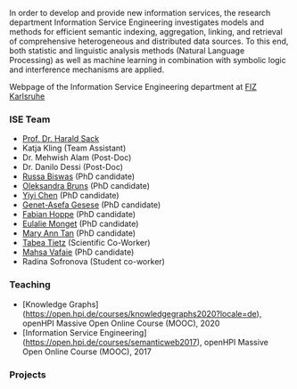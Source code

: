 In order to develop and provide new information services, the research department Information Service Engineering investigates models and methods for efficient semantic indexing, aggregation, linking, and retrieval of comprehensive heterogeneous and distributed data sources. To this end, both statistic and linguistic analysis methods (Natural Language Processing) as well as machine learning in combination with symbolic logic and interference mechanisms are applied.

Webpage of the Information Service Engineering department at [FIZ Karlsruhe](https://www.fiz-karlsruhe.de/en/forschung/information-service-engineering)

### ISE Team

- [Prof. Dr. Harald Sack](https://www.fiz-karlsruhe.de/de/forschung/publikationen-prof-dr-harald-sack) 
- Katja Kling (Team Assistant)
- Dr. Mehwish Alam (Post-Doc)
- Dr. Danilo Dessi (Post-Doc)
- [Russa Biswas](https://www.fiz-karlsruhe.de/index.php/en/forschung/lebenslauf-und-publikationen-russa-biswas) (PhD candidate)
- [Oleksandra Bruns](https://www.fiz-karlsruhe.de/de/forschung/lebenslauf-und-publikationen-oleksandra-bruns) (PhD candidate)
- [Yiyi Chen](https://www.fiz-karlsruhe.de/de/forschung/lebenslauf-und-publikationen-yiyi-chen) (PhD candidate)
- [Genet-Asefa Gesese](https://www.fiz-karlsruhe.de/de/forschung/lebenslauf-und-publikationen-genet-asefa-gesese) (PhD candidate) 
- [Fabian Hoppe](https://www.fiz-karlsruhe.de/de/forschung/lebenslauf-und-publikationen-fabian-hoppe) (PhD candidate)
- [Eulalie Monget](https://www.fiz-karlsruhe.de/de/forschung/lebenslauf-und-publikationen-eulalie-monget) (PhD candidate)
- [Mary Ann Tan](https://www.fiz-karlsruhe.de/de/forschung/lebenslauf-und-publikationen-mary-ann-tan) (PhD candidate)
- [Tabea Tietz](https://www.fiz-karlsruhe.de/index.php/en/forschung/lebenslauf-und-publikationen-tabea-tietz) (Scientific Co-Worker)
- [Mahsa Vafaie](https://www.fiz-karlsruhe.de/de/forschung/lebenslauf-und-publikationen-mahsa-vafaie) (PhD candidate)
- Radina Sofronova (Student co-worker)

### Teaching

- [Knowledge Graphs] (https://open.hpi.de/courses/knowledgegraphs2020?locale=de), openHPI Massive Open Online Course (MOOC), 2020
- [Information Service Engineering] (https://open.hpi.de/courses/semanticweb2017), openHPI Massive Open Online Course (MOOC), 2017

### Projects




